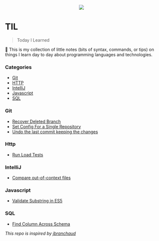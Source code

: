 <p align="center">
<img src="https://media.giphy.com/media/v1.Y2lkPTc5MGI3NjExbDR0NHYweGtzdGNraTgwbjRkczM0Nm9wNGE1d3p4cXYxem1uNjNobiZlcD12MV9pbnRlcm5hbF9naWZfYnlfaWQmY3Q9Zw/3oz8xNkfjM07d7dK0w/giphy.gif">
</p>

# TIL

> Today I Learned

📔 This is my collection of little notes (bits of syntax, commands, or tips) on things I learn day to day about programming languages and technologies. 

### Categories

* [Git](#git)
* [HTTP](#http)
* [IntelliJ](#intellij)
* [Javascript](#javascript)
* [SQL](#sql)

### Git
- [Recover Deleted Branch](git/recover-deleted-branch.md)
- [Set Config For a Single Repository](git/set-config-for-single-repo.md)
- [Undo the last commit keeping the changes](/git/undo-last-commit-keeping-changes.md)

### Http
- [Run Load Tests](http/run-load-tests.md)

### IntelliJ
- [Compare out-of-context files](intelliJ/compare-ooc-files.md)

### Javascript
- [Validate Substring in ES5](javascript/validate-existence-of-a-substring-in-ES5.md)

### SQL
- [Find Column Across Schema](sql/find-columns-across-schema.md)
  
  
*This repo is inspired by [jbranchaud](https://github.com/jbranchaud/til)*
